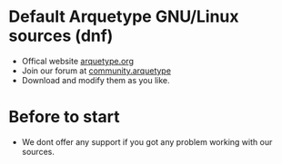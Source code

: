 Default Arquetype GNU/Linux sources (dnf)
======================================================
 
 - Offical website [arquetype.org](https://arquetype.org)
 - Join our forum at [community.arquetype](https://arquetype.org/forums/) 
 - Download and modify them as you like.

Before to start
===============
 - We dont offer any support if you got any problem working with our sources.
